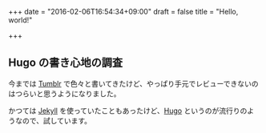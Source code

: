 +++
date = "2016-02-06T16:54:34+09:00"
draft = false
title = "Hello, world!"

+++

## Hugo の書き心地の調査

今までは [Tumblr](http://aeas44.tumblr.com/) で色々と書いてきたけど、やっぱり手元でレビューできないのはつらいと思うようになりました。

かつては [Jekyll](https://jekyllrb.com/) を使っていたこともあったけど、[Hugo](https://gohugo.io/) というのが流行りのようなので、試しています。
